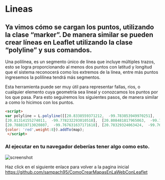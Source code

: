 # Lineas
## Ya vimos cómo se cargan los puntos, utilizando la clase “marker”. De manera similar se pueden crear líneas en Leaflet utilizando la clase “polyline” y sus comandos.

Una polilínea, es un segmento único de línea que incluye múltiples trazos, esto se logra proporcionando al menos dos puntos con latitud y longitud que el sistema
reconocerá como los extremos de la línea, entre más puntos ingresemos la polilínea tendrá más segmentos. 


Esta herramienta puede ser muy útil para representar fallas, ríos, o cualquier elemento cuya geometría sea lineal y conozcamos los puntos por los que pasa. 
Para esto seguiremos los siguientes pasos, de manera similar a como lo hicimos con los puntos.

``` html
<script>	
var polyline = L.polyline([[20.8338559371212,  -99.783853949970251],	[20.82574053079675,  -99.782157466282968],	[20.818320593237736,  -99.779545644823031],	
[20.81314155274011,  -99.778232293010518],	[20.808481817965063,  -99.776737886182715],	[20.803823725591378, -99.774875972833541],	[20.793302601443912,  -99.770043621075345],
[20.788819713020807,  -99.767631637171618],	[20.78329324063424,  -99.766684789579017],	[20.775524869070892,  -99.764624085463765],	[20.76689556449557,  -99.761824239652626]], 
{color: 'red',weight:8}).addTo(map);
 </script>
```

### Al ejecutar en tu navegador deberías tener algo como esto.

![screenshot](https://raw.githubusercontent.com/sampach95/Puntos/master/img/lineas.png )


Haz click en el siguiente enlace para volver a la pagina inicial
https://github.com/sampach95/ComoCrearMapasEnLaWebConLeaflet
